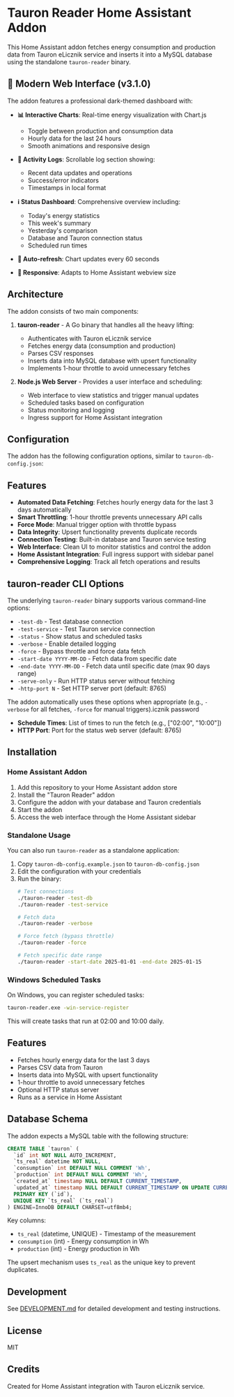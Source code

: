 # Tauron Reader Home Assistant Addon

This Home Assistant addon fetches energy consumption and production data from Tauron eLicznik service and inserts it into a MySQL database using the standalone `tauron-reader` binary.

## 🎨 Modern Web Interface (v3.1.0)

The addon features a professional dark-themed dashboard with:

- **📊 Interactive Charts**: Real-time energy visualization with Chart.js
  - Toggle between production and consumption data
  - Hourly data for the last 24 hours
  - Smooth animations and responsive design
  
- **📝 Activity Logs**: Scrollable log section showing:
  - Recent data updates and operations
  - Success/error indicators
  - Timestamps in local format
  
- **ℹ️ Status Dashboard**: Comprehensive overview including:
  - Today's energy statistics
  - This week's summary
  - Yesterday's comparison
  - Database and Tauron connection status
  - Scheduled run times
  
- **🔄 Auto-refresh**: Chart updates every 60 seconds
- **📱 Responsive**: Adapts to Home Assistant webview size

## Architecture

The addon consists of two main components:

1. **tauron-reader** - A Go binary that handles all the heavy lifting:
   - Authenticates with Tauron eLicznik service
   - Fetches energy data (consumption and production)
   - Parses CSV responses
   - Inserts data into MySQL database with upsert functionality
   - Implements 1-hour throttle to avoid unnecessary fetches

2. **Node.js Web Server** - Provides a user interface and scheduling:
   - Web interface to view statistics and trigger manual updates
   - Scheduled tasks based on configuration
   - Status monitoring and logging
   - Ingress support for Home Assistant integration

## Configuration

The addon has the following configuration options, similar to `tauron-db-config.json`:

## Features

- **Automated Data Fetching**: Fetches hourly energy data for the last 3 days automatically
- **Smart Throttling**: 1-hour throttle prevents unnecessary API calls
- **Force Mode**: Manual trigger option with throttle bypass
- **Data Integrity**: Upsert functionality prevents duplicate records
- **Connection Testing**: Built-in database and Tauron service testing
- **Web Interface**: Clean UI to monitor statistics and control the addon
- **Home Assistant Integration**: Full ingress support with sidebar panel
- **Comprehensive Logging**: Track all fetch operations and results

## tauron-reader CLI Options

The underlying `tauron-reader` binary supports various command-line options:

- `-test-db` - Test database connection
- `-test-service` - Test Tauron service connection
- `-status` - Show status and scheduled tasks
- `-verbose` - Enable detailed logging
- `-force` - Bypass throttle and force data fetch
- `-start-date YYYY-MM-DD` - Fetch data from specific date
- `-end-date YYYY-MM-DD` - Fetch data until specific date (max 90 days range)
- `-serve-only` - Run HTTP status server without fetching
- `-http-port N` - Set HTTP server port (default: 8765)

The addon automatically uses these options when appropriate (e.g., `-verbose` for all fetches, `-force` for manual triggers).icznik password
- **Schedule Times**: List of times to run the fetch (e.g., ["02:00", "10:00"])
- **HTTP Port**: Port for the status web server (default: 8765)

## Installation

### Home Assistant Addon

1. Add this repository to your Home Assistant addon store
2. Install the "Tauron Reader" addon
3. Configure the addon with your database and Tauron credentials
4. Start the addon
5. Access the web interface through the Home Assistant sidebar

### Standalone Usage

You can also run `tauron-reader` as a standalone application:

1. Copy `tauron-db-config.example.json` to `tauron-db-config.json`
2. Edit the configuration with your credentials
3. Run the binary:
   ```bash
   # Test connections
   ./tauron-reader -test-db
   ./tauron-reader -test-service
   
   # Fetch data
   ./tauron-reader -verbose
   
   # Force fetch (bypass throttle)
   ./tauron-reader -force
   
   # Fetch specific date range
   ./tauron-reader -start-date 2025-01-01 -end-date 2025-01-15
   ```

### Windows Scheduled Tasks

On Windows, you can register scheduled tasks:

```cmd
tauron-reader.exe -win-service-register
```

This will create tasks that run at 02:00 and 10:00 daily.

## Features

- Fetches hourly energy data for the last 3 days
- Parses CSV data from Tauron
- Inserts data into MySQL with upsert functionality
- 1-hour throttle to avoid unnecessary fetches
- Optional HTTP status server
- Runs as a service in Home Assistant

## Database Schema

The addon expects a MySQL table with the following structure:

```sql
CREATE TABLE `tauron` (
  `id` int NOT NULL AUTO_INCREMENT,
  `ts_real` datetime NOT NULL,
  `consumption` int DEFAULT NULL COMMENT 'Wh',
  `production` int DEFAULT NULL COMMENT 'Wh',
  `created_at` timestamp NULL DEFAULT CURRENT_TIMESTAMP,
  `updated_at` timestamp NULL DEFAULT CURRENT_TIMESTAMP ON UPDATE CURRENT_TIMESTAMP,
  PRIMARY KEY (`id`),
  UNIQUE KEY `ts_real` (`ts_real`)
) ENGINE=InnoDB DEFAULT CHARSET=utf8mb4;
```

Key columns:
- `ts_real` (datetime, UNIQUE) - Timestamp of the measurement
- `consumption` (int) - Energy consumption in Wh
- `production` (int) - Energy production in Wh

The upsert mechanism uses `ts_real` as the unique key to prevent duplicates.

## Development

See [DEVELOPMENT.md](DEVELOPMENT.md) for detailed development and testing instructions.

## License

MIT

## Credits

Created for Home Assistant integration with Tauron eLicznik service.